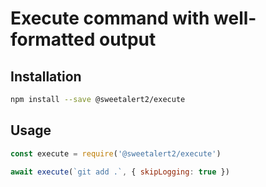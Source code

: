 # Execute command with well-formatted output

## Installation

```sh
npm install --save @sweetalert2/execute
```

## Usage

```js
const execute = require('@sweetalert2/execute')

await execute(`git add .`, { skipLogging: true })
```
